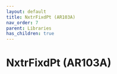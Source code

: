 ```yaml
---
layout: default
title: NxtrFixdPt (AR103A)
nav_order: 7
parent: Libraries
has_children: true
---
```

# NxtrFixdPt (AR103A)
